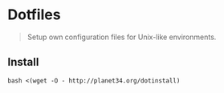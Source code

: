 # Dotfiles

> Setup own configuration files for Unix-like environments.

## Install

`bash <(wget -O - http://planet34.org/dotinstall)`

